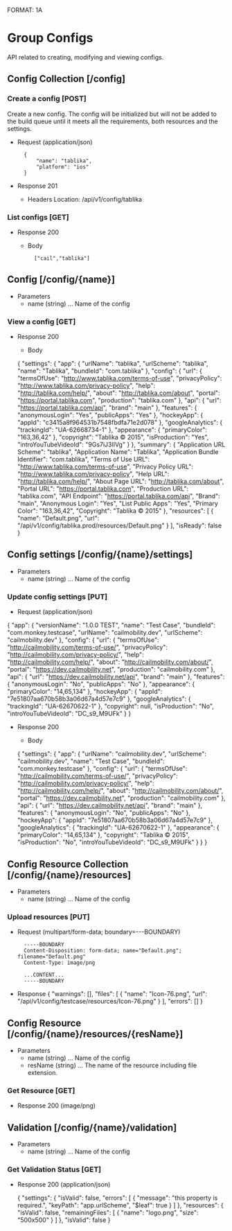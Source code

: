 FORMAT: 1A
# Group Configs
API related to creating, modifying and viewing configs.

## Config Collection [/config]

### Create a config [POST]
Create a new config. The config will be initialized but will not be added to the build queue until it meets all the requirements, both resources and the settings.
+ Request (application/json)

        {
        	"name": "tablika",
        	"platform": "ios"
        }

+ Response 201
    + Headers
            Location: /api/v1/config/tablika

### List configs [GET]
+ Response 200

    + Body

            ["cail","tablika"]

## Config [/config/{name}]
+ Parameters
    + name (string) ... Name of the config

### View a config [GET]
+ Response 200

    + Body

    {
      "settings": {
        "app": {
          "urlName": "tablika",
          "urlScheme": "tablika",
          "name": "Tablika",
          "bundleId": "com.tablika"
        },
        "config": {
          "url": {
            "termsOfUse": "http://www.tablika.com/terms-of-use",
            "privacyPolicy": "http://www.tablika.com/privacy-policy",
            "help": "http://tablika.com/help/",
            "about": "http://tablika.com/about",
            "portal": "https://portal.tablika.com",
            "production": "tablika.com"
          },
          "api": {
            "url": "https://portal.tablika.com/api",
            "brand": "main"
          },
          "features": {
            "anonymousLogin": "Yes",
            "publicApps": "Yes"
          },
          "hockeyApp": {
            "appId": "c3415a8f964531b7548fbdfa71e2d078"
          },
          "googleAnalytics": {
            "trackingId": "UA-62668734-1"
          },
          "appearance": {
            "primaryColor": "163,36,42"
          },
          "copyright": "Tablika © 2015",
          "isProduction": "Yes",
          "introYouTubeVideoId": "9Gs7iJ3lIVg"
        }
      },
      "summary": {
        "Application URL Scheme": "tablika",
        "Application Name": "Tablika",
        "Application Bundle Identifier": "com.tablika",
        "Terms of Use URL": "http://www.tablika.com/terms-of-use",
        "Privacy Policy URL": "http://www.tablika.com/privacy-policy",
        "Help URL": "http://tablika.com/help/",
        "About Page URL": "http://tablika.com/about",
        "Portal URL": "https://portal.tablika.com",
        "Production URL": "tablika.com",
        "API Endpoint": "https://portal.tablika.com/api",
        "Brand": "main",
        "Anonymous Login": "Yes",
        "List Public Apps": "Yes",
        "Primary Color": "163,36,42",
        "Copyright": "Tablika © 2015"
      },
      "resources": [
        {
          "name": "Default.png",
          "url": "/api/v1/config/tablika.prod/resources/Default.png"
        }
      ],
      "isReady": false
    }

## Config settings [/config/{name}/settings]
+ Parameters
    + name (string) ... Name of the config

### Update config settings [PUT]
+ Request (application/json)

{
  "app": {
    "versionName": "1.0.0 TEST",
    "name": "Test Case",
    "bundleId": "com.monkey.testcase",
    "urlName": "cailmobility.dev",
    "urlScheme": "cailmobility.dev"
  },
  "config": {
    "url": {
      "termsOfUse": "http://cailmobility.com/terms-of-use/",
      "privacyPolicy": "http://cailmobility.com/privacy-policy/",
      "help": "http://cailmobility.com/help/",
      "about": "http://cailmobility.com/about/",
      "portal": "https://dev.cailmobility.net",
      "production": "cailmobility.com"
    },
    "api": {
      "url": "https://dev.cailmobility.net/api",
      "brand": "main"
    },
    "features": {
      "anonymousLogin": "No",
      "publicApps": "No"
    },
    "appearance": {
      "primaryColor": "14,65,134"
    },
    "hockeyApp": {
      "appId": "7e51807aa670b58b3a06d67a4d57e7c9"
    },
    "googleAnalytics": {
      "trackingId": "UA-62670622-1"
    },
    "copyright": null,
    "isProduction": "No",
    "introYouTubeVideoId": "DC_s9_M9UFk"
  }
}


+ Response 200

    + Body

    {
      "settings": {
        "app": {
          "urlName": "cailmobility.dev",
          "urlScheme": "cailmobility.dev",
          "name": "Test Case",
          "bundleId": "com.monkey.testcase"
        },
        "config": {
          "url": {
            "termsOfUse": "http://cailmobility.com/terms-of-use/",
            "privacyPolicy": "http://cailmobility.com/privacy-policy/",
            "help": "http://cailmobility.com/help/",
            "about": "http://cailmobility.com/about/",
            "portal": "https://dev.cailmobility.net",
            "production": "cailmobility.com"
          },
          "api": {
            "url": "https://dev.cailmobility.net/api",
            "brand": "main"
          },
          "features": {
            "anonymousLogin": "No",
            "publicApps": "No"
          },
          "hockeyApp": {
            "appId": "7e51807aa670b58b3a06d67a4d57e7c9"
          },
          "googleAnalytics": {
            "trackingId": "UA-62670622-1"
          },
          "appearance": {
            "primaryColor": "14,65,134"
          },
          "copyright": "Tablika © 2015",
          "isProduction": "No",
          "introYouTubeVideoId": "DC_s9_M9UFk"
        }
      }
    }

## Config Resource Collection [/config/{name}/resources]
+ Parameters
    + name (string) ... Name of the config

### Upload resources [PUT]
+ Request (multipart/form-data; boundary=---BOUNDARY)

        -----BOUNDARY
        Content-Disposition: form-data; name="Default.png"; filename="Default.png"
        Content-Type: image/png

        ...CONTENT...
        -----BOUNDARY

+ Response
  {
    "warnings": [],
    "files": [
      {
        "name": "Icon-76.png",
        "url": "/api/v1/config/testcase/resources/Icon-76.png"
      }
    ],
    "errors": []
  }

## Config Resource [/config/{name}/resources/{resName}]
+ Parameters
    + name (string) ... Name of the config
    + resName (string) ... The name of the resource including file extension.

### Get Resource [GET]
+ Response 200 (image/png)

## Validation [/config/{name}/validation]
+ Parameters
    + name (string) ... Name of the config
    
### Get Validation Status [GET]
+ Response 200 (application/json)

  {
    "settings": {
      "isValid": false,
      "errors": [
        {
          "message": "this property is required.",
          "keyPath": "app.urlScheme",
          "$leaf": true
        }
      ]
    },
    "resources": {
      "isValid": false,
      "remainingFiles": [
        {
          "name": "logo.png",
          "size": "500x500"
        }
      ]
    },
    "isValid": false
  }
